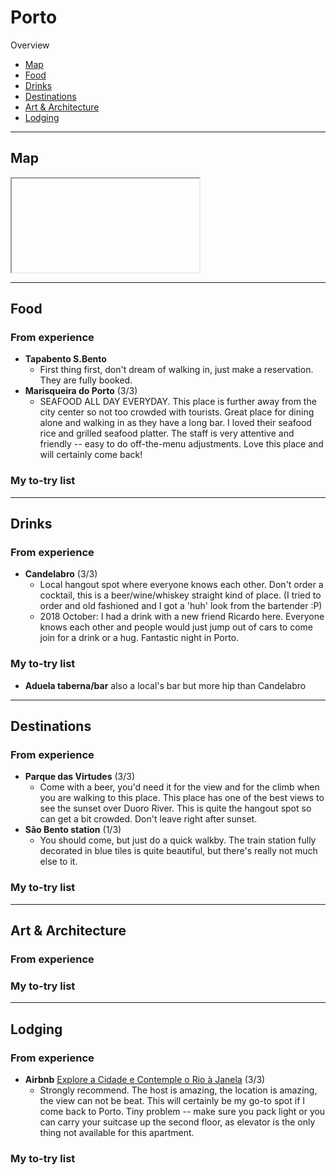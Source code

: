 # Porto

Overview

- [Map](#map)
- [Food](#food)
- [Drinks](#drinks)
- [Destinations](#destinations)
- [Art & Architecture](#art--architecture)
- [Lodging](#lodging)

-----

## Map

<iframe></iframe>

-----

## Food

### From experience

- **Tapabento S.Bento** 
    - First thing first, don't dream of walking in, just make a reservation. They are fully booked. 
- **Marisqueira do Porto** (3/3)
    - SEAFOOD ALL DAY EVERYDAY. This place is further away from the city center so not too crowded with tourists. Great place for dining alone and walking in as they have a long bar. I loved their seafood rice and grilled seafood platter. The staff is very attentive and friendly -- easy to do off-the-menu adjustments. Love this place and will certainly come back! 

### My to-try list

-----

## Drinks

### From experience

- **Candelabro** (3/3)
    - Local hangout spot where everyone knows each other. Don't order a cocktail, this is a beer/wine/whiskey straight kind of place. (I tried to order and old fashioned and I got a 'huh' look from the bartender :P)
    - 2018 October: I had a drink with a new friend Ricardo here. Everyone knows each other and people would just jump out of cars to come join for a drink or a hug. Fantastic night in Porto.

### My to-try list

- **Aduela taberna/bar** also a local's bar but more hip than Candelabro

-----

## Destinations

### From experience

- **Parque das Virtudes** (3/3)
    - Come with a beer, you'd need it for the view and for the climb when you are walking to this place. This place has one of the best views to see the sunset over Duoro River. This is quite the hangout spot so can get a bit crowded. Don't leave right after sunset.
- **São Bento station** (1/3)
    - You should come, but just do a quick walkby. The train station fully decorated in blue tiles is quite beautiful, but there's really not much else to it. 

### My to-try list

-----

## Art & Architecture

### From experience

### My to-try list

-----

## Lodging

### From experience

- **Airbnb** [Explore a Cidade e Contemple o Rio à Janela](https://www.airbnb.com/rooms/plus/25185120) (3/3)
    - Strongly recommend. The host is amazing, the location is amazing, the view can not be beat. This will certainly be my go-to spot if I come back to Porto. Tiny problem  -- make sure you pack light or you can carry your suitcase up the second floor, as elevator is the only thing not available for this apartment.

### My to-try list
